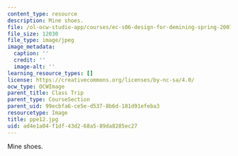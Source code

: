 ```yaml
---
content_type: resource
description: Mine shoes.
file: /ol-ocw-studio-app/courses/ec-s06-design-for-demining-spring-2007/ad4e1a04f1df43d268a589da8285ec27_ppe12.jpg
file_size: 12030
file_type: image/jpeg
image_metadata:
  caption: ''
  credit: ''
  image-alt: ''
learning_resource_types: []
license: https://creativecommons.org/licenses/by-nc-sa/4.0/
ocw_type: OCWImage
parent_title: Class Trip
parent_type: CourseSection
parent_uid: 99ecbfa6-ce5e-d537-8b6d-181d91efeba3
resourcetype: Image
title: ppe12.jpg
uid: ad4e1a04-f1df-43d2-68a5-89da8285ec27
---
```

Mine shoes.